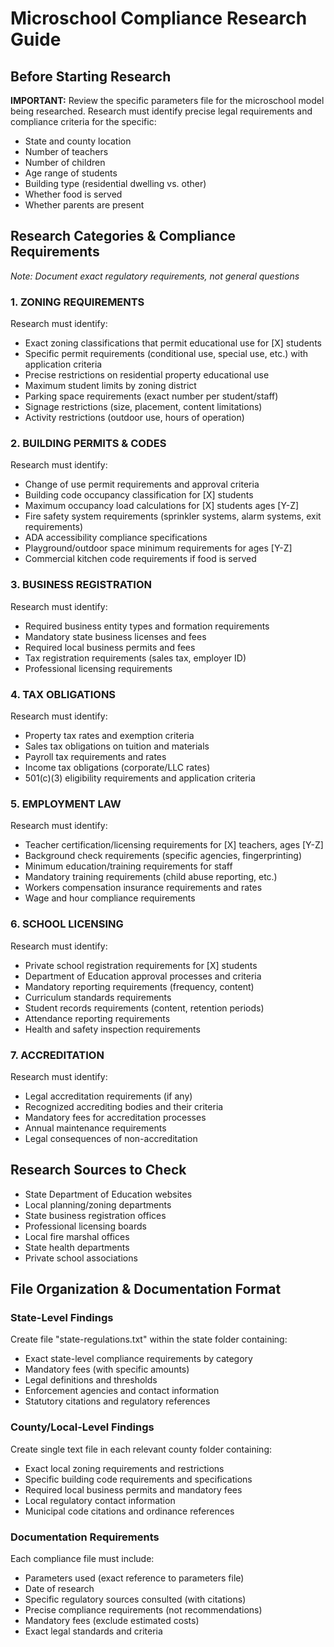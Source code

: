 # Microschool Compliance Research Guide

## Before Starting Research
**IMPORTANT:** Review the specific parameters file for the microschool model being researched. Research must identify precise legal requirements and compliance criteria for the specific:
- State and county location
- Number of teachers
- Number of children  
- Age range of students
- Building type (residential dwelling vs. other)
- Whether food is served
- Whether parents are present

## Research Categories & Compliance Requirements
*Note: Document exact regulatory requirements, not general questions*

### 1. ZONING REQUIREMENTS
Research must identify:
- Exact zoning classifications that permit educational use for [X] students
- Specific permit requirements (conditional use, special use, etc.) with application criteria
- Precise restrictions on residential property educational use
- Maximum student limits by zoning district
- Parking space requirements (exact number per student/staff)
- Signage restrictions (size, placement, content limitations)
- Activity restrictions (outdoor use, hours of operation)

### 2. BUILDING PERMITS & CODES
Research must identify:
- Change of use permit requirements and approval criteria
- Building code occupancy classification for [X] students
- Maximum occupancy load calculations for [X] students ages [Y-Z]
- Fire safety system requirements (sprinkler systems, alarm systems, exit requirements)
- ADA accessibility compliance specifications
- Playground/outdoor space minimum requirements for ages [Y-Z]
- Commercial kitchen code requirements if food is served

### 3. BUSINESS REGISTRATION
Research must identify:
- Required business entity types and formation requirements
- Mandatory state business licenses and fees
- Required local business permits and fees
- Tax registration requirements (sales tax, employer ID)
- Professional licensing requirements

### 4. TAX OBLIGATIONS
Research must identify:
- Property tax rates and exemption criteria
- Sales tax obligations on tuition and materials
- Payroll tax requirements and rates
- Income tax obligations (corporate/LLC rates)
- 501(c)(3) eligibility requirements and application criteria

### 5. EMPLOYMENT LAW
Research must identify:
- Teacher certification/licensing requirements for [X] teachers, ages [Y-Z]
- Background check requirements (specific agencies, fingerprinting)
- Minimum education/training requirements for staff
- Mandatory training requirements (child abuse reporting, etc.)
- Workers compensation insurance requirements and rates
- Wage and hour compliance requirements

### 6. SCHOOL LICENSING
Research must identify:
- Private school registration requirements for [X] students
- Department of Education approval processes and criteria
- Mandatory reporting requirements (frequency, content)
- Curriculum standards requirements
- Student records requirements (content, retention periods)
- Attendance reporting requirements
- Health and safety inspection requirements

### 7. ACCREDITATION
Research must identify:
- Legal accreditation requirements (if any)
- Recognized accrediting bodies and their criteria
- Mandatory fees for accreditation processes
- Annual maintenance requirements
- Legal consequences of non-accreditation

## Research Sources to Check
- State Department of Education websites
- Local planning/zoning departments
- State business registration offices
- Professional licensing boards
- Local fire marshal offices
- State health departments
- Private school associations

## File Organization & Documentation Format

### State-Level Findings
Create file "state-regulations.txt" within the state folder containing:
- Exact state-level compliance requirements by category
- Mandatory fees (with specific amounts)
- Legal definitions and thresholds
- Enforcement agencies and contact information
- Statutory citations and regulatory references

### County/Local-Level Findings  
Create single text file in each relevant county folder containing:
- Exact local zoning requirements and restrictions
- Specific building code requirements and specifications  
- Required local business permits and mandatory fees
- Local regulatory contact information
- Municipal code citations and ordinance references

### Documentation Requirements
Each compliance file must include:
- Parameters used (exact reference to parameters file)
- Date of research
- Specific regulatory sources consulted (with citations)
- Precise compliance requirements (not recommendations)
- Mandatory fees (exclude estimated costs)
- Exact legal standards and criteria